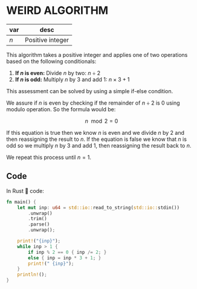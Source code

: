 # WEIRD ALGORITHM

| var | desc             |
| --- | ---------------- |
| $n$ | Positive integer |

This algorithm takes a positive integer and applies one of two operations based on the following conditionals:

1. **If $n$ is even:** Divide $n$ by two: $n \div 2$
2. **If $n$ is odd:** Multiply $n$ by $3$ and add $1$: $n \times 3 + 1$

This assessment can be solved by using a simple if-else condition.

We assure if $n$ is even by checking if the remainder of $n \div 2$ is 0 using modulo operation. So the formula would be:

$$n \mod 2 = 0$$

If this equation is true then we know $n$ is even and we divide $n$ by $2$ and then reassigning the result to $n$. If the equation is false we know that $n$ is odd so we multiply $n$ by $3$ and add $1$, then reassigning the result back to $n$.

We repeat this process until $n = 1$.

## Code

In Rust 🦀 code:

```rust
fn main() {
    let mut inp: u64 = std::io::read_to_string(std::io::stdin())
        .unwrap()
        .trim()
        .parse()
        .unwrap();

    print!("{inp}");
    while inp > 1 {
        if inp % 2 == 0 { inp /= 2; }
        else { inp = inp * 3 + 1; }
        print!(" {inp}");
    }
    println!();
}
```
